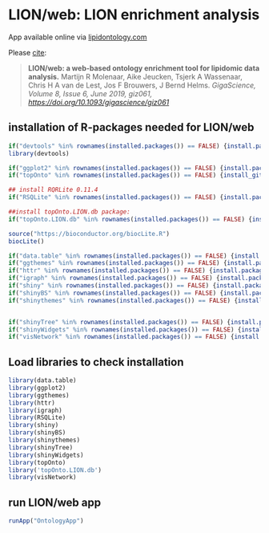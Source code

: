 # LION/web: LION enrichment analysis

App available online via [lipidontology.com](http://www.lipidontology.com)


Please [cite](https://academic.oup.com/gigascience/article/8/6/giz061/5505544):
> **LION/web: a web-based ontology enrichment tool for lipidomic data analysis.**
> Martijn R Molenaar,  Aike Jeucken,  Tsjerk A Wassenaar,  Chris H A van de Lest, Jos F Brouwers,  J Bernd Helms. 
> *GigaScience, Volume 8, Issue 6, June 2019, giz061, https://doi.org/10.1093/gigascience/giz061*



## installation of R-packages needed for LION/web
```R
if("devtools" %in% rownames(installed.packages()) == FALSE) {install.packages("devtools",  repos = c(CRAN = "http://cran.rstudio.com"))}
library(devtools)

if("ggplot2" %in% rownames(installed.packages()) == FALSE) {install.packages("ggplot2",  repos = c(CRAN = "http://cran.rstudio.com"))}
if("topOnto" %in% rownames(installed.packages()) == FALSE) {install_github("martijnmolenaar/topOnto")}

## install RQRLite 0.11.4
if("RSQLite" %in% rownames(installed.packages()) == FALSE) {install.packages('https://cran.r-project.org/src/contrib/Archive/RSQLite/RSQLite_0.11.4.tar.gz', repos=NULL, type='source')}

##install topOnto.LION.db package:
if("topOnto.LION.db" %in% rownames(installed.packages()) == FALSE) {install_github("martijnmolenaar/topOnto.LION2.db/topOnto.LION.db")}

source("https://bioconductor.org/biocLite.R")
biocLite()

if("data.table" %in% rownames(installed.packages()) == FALSE) {install.packages("data.table",  repos = c(CRAN = "http://cran.rstudio.com"))}
if("ggthemes" %in% rownames(installed.packages()) == FALSE) {install.packages("ggthemes",  repos = c(CRAN = "http://cran.rstudio.com"))}
if("httr" %in% rownames(installed.packages()) == FALSE) {install.packages("httr",  repos = c(CRAN = "http://cran.rstudio.com"))}
if("igraph" %in% rownames(installed.packages()) == FALSE) {install.packages("igraph", repos = c(CRAN = "http://cran.rstudio.com"))}
if("shiny" %in% rownames(installed.packages()) == FALSE) {install.packages("shiny",  repos = c(CRAN = "http://cran.rstudio.com"))}
if("shinyBS" %in% rownames(installed.packages()) == FALSE) {install.packages("shinyBS",  repos = c(CRAN = "http://cran.rstudio.com"))}
if("shinythemes" %in% rownames(installed.packages()) == FALSE) {install.packages("shinythemes",  repos = c(CRAN = "http://cran.rstudio.com"))}


if("shinyTree" %in% rownames(installed.packages()) == FALSE) {install.packages("shinyTree",  repos = c(CRAN = "http://cran.rstudio.com"))}
if("shinyWidgets" %in% rownames(installed.packages()) == FALSE) {install.packages("shinyWidgets",  repos = c(CRAN = "http://cran.rstudio.com"))}
if("visNetwork" %in% rownames(installed.packages()) == FALSE) {install.packages("visNetwork",  repos = c(CRAN = "http://cran.rstudio.com"))}
```

## Load libraries to check installation

```R
library(data.table)
library(ggplot2)
library(ggthemes)
library(httr)
library(igraph)
library(RSQLite)
library(shiny)
library(shinyBS)
library(shinythemes)
library(shinyTree)
library(shinyWidgets)
library(topOnto)
library('topOnto.LION.db')
library(visNetwork)
```

## run LION/web app
```R
runApp("OntologyApp")
```

